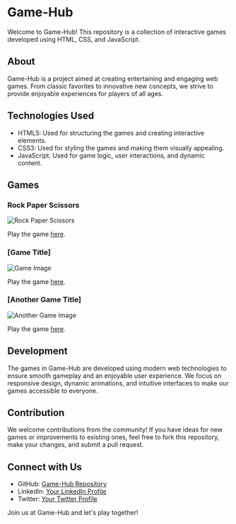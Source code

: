 # Game-Hub

Welcome to Game-Hub! This repository is a collection of interactive games developed using HTML, CSS, and JavaScript.

## About

Game-Hub is a project aimed at creating entertaining and engaging web games. From classic favorites to innovative new concepts, we strive to provide enjoyable experiences for players of all ages.

## Technologies Used

- HTML5: Used for structuring the games and creating interactive elements.
- CSS3: Used for styling the games and making them visually appealing.
- JavaScript: Used for game logic, user interactions, and dynamic content.

## Games

### Rock Paper Scissors

![Rock Paper Scissors](screenshots/rock-paper-scissors.png)

Play the game [here](link-to-rock-paper-scissors-game).

### [Game Title]

![Game Image](screenshots/game-image.png)

Play the game [here](link-to-game).

### [Another Game Title]

![Another Game Image](screenshots/another-game-image.png)

Play the game [here](link-to-another-game).

## Development

The games in Game-Hub are developed using modern web technologies to ensure smooth gameplay and an enjoyable user experience. We focus on responsive design, dynamic animations, and intuitive interfaces to make our games accessible to everyone.

## Contribution

We welcome contributions from the community! If you have ideas for new games or improvements to existing ones, feel free to fork this repository, make your changes, and submit a pull request.

## Connect with Us

- GitHub: [Game-Hub Repository](link-to-github)
- LinkedIn: [Your LinkedIn Profile](link-to-linkedin)
- Twitter: [Your Twitter Profile](link-to-twitter)

Join us at Game-Hub and let's play together!

